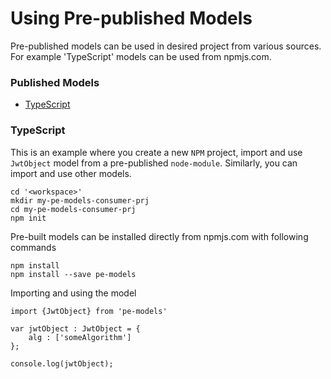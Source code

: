 # Using Pre-published Models

Pre-published models can be used in desired project from various sources. For example 'TypeScript' models can be used from npmjs.com.

### Published Models

* [TypeScript](#TypeScript)


### TypeScript

This is an example where you create a new `NPM` project, import and use `JwtObject` model from a pre-published `node-module`. Similarly, you can import and use other models.

```
cd '<workspace>'
mkdir my-pe-models-consumer-prj
cd my-pe-models-consumer-prj
npm init
```

Pre-built models can be installed directly from npmjs.com with following commands

```
npm install
npm install --save pe-models
```

Importing and using the model

```
import {JwtObject} from 'pe-models'

var jwtObject : JwtObject = {
    alg : ['someAlgorithm']
};

console.log(jwtObject);
```
